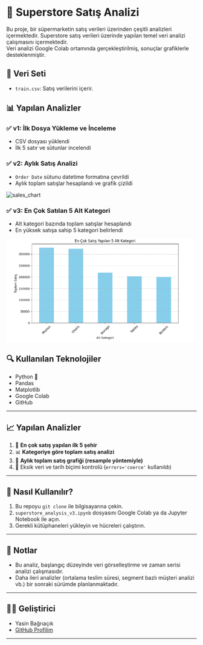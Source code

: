 # 🛒 Superstore Satış Analizi

Bu proje, bir süpermarketin satış verileri üzerinden çeşitli analizleri içermektedir.
Superstore satış verileri üzerinde yapılan temel veri analizi çalışmasını içermektedir.  
Veri analizi Google Colab ortamında gerçekleştirilmiş, sonuçlar grafiklerle desteklenmiştir.

## 📁 Veri Seti

- `train.csv`: Satış verilerini içerir.

## 📊 Yapılan Analizler

### ✅ v1: İlk Dosya Yükleme ve İnceleme
- CSV dosyası yüklendi
- İlk 5 satır ve sütunlar incelendi

### ✅ v2: Aylık Satış Analizi
- `Order Date` sütunu datetime formatına çevrildi
- Aylık toplam satışlar hesaplandı ve grafik çizildi

![sales_chart](superstore_v2_chart.png)

### ✅ v3: En Çok Satılan 5 Alt Kategori

- Alt kategori bazında toplam satışlar hesaplandı
- En yüksek satışa sahip 5 kategori belirlendi

![Top5_SubCategories](superstore_v3_chart.png)

## 🔍 Kullanılan Teknolojiler

- Python 🐍
- Pandas
- Matplotlib
- Google Colab
- GitHub

---

## 📈 Yapılan Analizler

1. 📍 **En çok satış yapılan ilk 5 şehir**
2. 📊 **Kategoriye göre toplam satış analizi**
3. 📆 **Aylık toplam satış grafiği (resample yöntemiyle)**
4. 🔎 Eksik veri ve tarih biçimi kontrolü (`errors='coerce'` kullanıldı)

---

## 🚀 Nasıl Kullanılır?

1. Bu repoyu `git clone` ile bilgisayarına çekin.
2. `superstore_analysis_v3.ipynb` dosyasını Google Colab ya da Jupyter Notebook ile açın.
3. Gerekli kütüphaneleri yükleyin ve hücreleri çalıştırın.

---

## 📌 Notlar

- Bu analiz, başlangıç düzeyinde veri görselleştirme ve zaman serisi analizi çalışmasıdır.
- Daha ileri analizler (ortalama teslim süresi, segment bazlı müşteri analizi vb.) bir sonraki sürümde planlanmaktadır.

---

## 👨‍💻 Geliştirici

- Yasin Bağrıaçık  
- [GitHub Profilim](https://github.com/yassinbagriacik)

---

